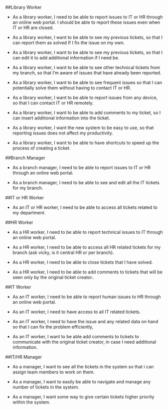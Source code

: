 ##Library Worker

* As a library worker, I need to be able to report issues to IT or HR through an online web portal. I should be able to report these issues even when IT or HR are closed.

* As a library worker, I want to be able to see my previous tickets, so that I can report them as solved If I fix the issue on my own.

* As a library worker, I want to be able to see my previous tickets, so that I can edit it to add additional information if I need be.

* As a library worker, I want to be able to see other technical tickets from my branch, so that I’m aware of issues that have already been reported.

* As a library worker, I want to be able to see frequent issues so that I can potentially solve them without having to contact IT or HR. 

* As a library worker, I want to be able to report issues from any device, so that I can contact IT or HR remotely.

* As a library worker, I want to be able to add comments to my ticket, so I can insert additional information into the ticket. 

* As a library worker, I want the new system to be easy to use, so that reporting issues does not affect my productivity.

* As a library worker,  I want to be able to have shortcuts to speed up the process of creating a ticket.


##Branch Manager

* As a branch manager, I need to be able to report issues to IT or HR through an online web portal.

* As a branch manager, I need to be able to see and edit all the IT tickets for my branch.


##IT or HR Worker

* As an IT or HR worker, I need to be able to access all tickets related to my department.


##HR Worker

* As a HR worker, I need to be able to report technical issues to IT through an online web portal.

* As a HR worker, I need to be able to access all HR related tickets for my branch (ask vicky, is it central HR or per branch).

* As a HR worker, I need to be able to close tickets that I have solved.

* As a HR worker, I need to be able to add comments to tickets that will be seen only by the original ticket creator.. 


##IT Worker

* As an IT worker, I need to be able to report human issues to HR through an online web portal.

* As an IT worker, I need to have access to all IT related tickets.

* As an IT worker, I need to have the issue and any related data on hand so that I can fix the problem efficiently,

* As an IT worker, I want to be able add comments to tickets to communicate with the original ticket creator, in case I need additional information.


##IT/HR Manager

* As a manager, I want to see all the tickets in the system so that i can assign team members to work on them.

* As a manager, I want to easily be able to navigate and manage any number of tickets in the system.

* As a manager, I want some way to give certain tickets higher priority within the system.